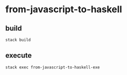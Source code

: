 # from-javascript-to-haskell

## build
`stack build`

## execute
`stack exec from-javascript-to-haskell-exe`